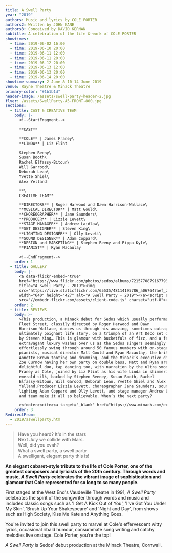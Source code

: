 ```yaml
---
title: A Swell Party
year: "2019"
authors: Music and lyrics by COLE PORTER
authors2: Written by JOHN KANE
authors3: Conceived by DAVID KERNAN
subtitle: A celebration of the life & work of COLE PORTER
showtimes:
  - time: 2019-06-02 16:00
  - time: 2019-06-10 20:00
  - time: 2019-06-11 12:00
  - time: 2019-06-11 20:00
  - time: 2019-06-12 20:00
  - time: 2019-06-13 12:00
  - time: 2019-06-13 20:00
  - time: 2019-06-14 20:00
showtime-summary: 2 June & 10-14 June 2019
venue: Rayne Theatre & Minack Theatre
primary-color: "#1b1b1d"
header-image: /assets/swell-party-header-2.jpg
flyer: /assets/SwellParty-A5-FRONT-800.jpg
sections:
  - title: CAST & CREATIVE TEAM
    body: |-
      <!--StartFragment-->

      **CAST**

      **COLE** | James Franey\
      **LINDA** | Liz Flint

      Stephen Beeny\
      Susan Booth\
      Rachel Elfassy-Bitoun\
      Will Garrood\
      Deborah Lean\
      Yvette Shiel\
      Alex Yelland

      **\
      CREATIVE TEAM**

      **DIRECTORS** | Roger Harwood and Dawn Harrison-Wallace\
      **MUSICAL DIRECTOR** | Matt Gould\
      **CHOREOGRAPHER** | Jane Saunders\
      **PRODUCER** | Lizzie Levett\
      **STAGE MANAGER** | Andrew Laidlaw\
      **SET DESIGNER** | Steven King\
      **LIGHTING DESIGNER** | Olly Levett\
      **SOUND DESIGNER** | Adam Coppard\
      **DESIGN and MARKETING** | Stephen Beeny and Pippa Kyle\
      **PIANIST** | Ryan Macaulay

      <!--EndFragment-->
    order: 1
  - title: GALLERY
    body: |-
      <a data-flickr-embed="true"
      href="https://www.flickr.com/photos/sedos/albums/72157708791677932"
      title="A Swell Party - 2019"><img
      src="https://live.staticflickr.com/65535/48114195786_a067647aef_z.jpg"
      width="640" height="427" alt="A Swell Party - 2019"></a><script async
      src="//embedr.flickr.com/assets/client-code.js" charset="utf-8"></script>
    order: 2
  - title: REVIEWS
    body: >-
      >This production, a Minack debut for Sedos which usually performs just off
      Fleet Street, classily directed by Roger Harwood and Dawn
      Harrison-Wallace, dances us through his amazing, sometimes outrageous,
      ultimately poignant life story, on a triumph of an Art Deco set designed
      by Steven King… This is glamour with bucketfuls of fizz, and a feeling of
      extravagant luxury washes over us as the Sedos singers seemingly
      effortlessly swing through around 50 famous numbers with on-stage
      pianists, musical director Matt Gould and Ryan Macaulay, the brilliant
      Annette Brown tooting and drumming, and the Minack’s executive director
      Zoe Curnow having her own party on double bass. Matt and Ryan are a
      delightful duo, tap dancing too, with narration by the ultra smooth James
      Franey as Cole, joined by Liz Flint as his wife Linda in shimmering
      emerald silk, backed by Stephen Beeney, Susan Booth, Rachel
      Elfassy-Bitoun, Will Garood, Deborah Lean, Yvette Shiel and Alex
      Yelland.Producer Lizzie Levett, choreographer Jane Saunders, sound and
      lighting Adam Coppard and Olly Levett, and stage manager Andrew Laidlaw
      and team make it all so believable. When’s the next party?   

      ><footer><cite><a target="_blank" href="https://www.minack.com/explorewhat-we-doour-past-shows/swell-party">A Swell Party, 2019, Jenni Balow </a></cite></footer>
    order: 3
RedirectFrom:
  - 2019/aswellparty.htm
---
```

> Have you heard? It's in the stars \
> Next July we collide with Mars. \
> Well, did you evah? \
> What a swell party, a swell party\
> A swelligant, elegant party this is!

**An elegant cabaret-style tribute to the life of Cole Porter, one of the greatest composers and lyricists of the 20th century. Through words and music, *A Swell Party* celebrates the vibrant image of sophistication and glamour that Cole represented for so long to so many people.**

First staged at the West End's Vaudeville Theatre in 1991, *A Swell Party* celebrates the spirit of the songwriter through words and music and includes classic songs such as 'I Get A Kick Out of You', 'I've Got You Under My Skin', 'Brush Up Your Shakespeare' and 'Night and Day', from shows such as High Society, Kiss Me Kate and Anything Goes.

You're invited to join this swell party to marvel at Cole's effervescent witty lyrics, occasional ribald humour, consummate song writing and catchy melodies live onstage. Cole Porter, you’re the top!

*A Swell Party* is Sedos' debut production at the Minack Theatre, Cornwall.